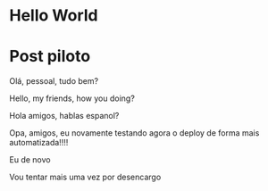 # Hello World


# Post piloto


Olá, pessoal, tudo bem?


Hello, my friends, how you doing?


Hola amigos, hablas espanol?


Opa, amigos, eu novamente testando agora o deploy de forma mais automatizada!!!!


Eu de novo


Vou tentar mais uma vez por desencargo
